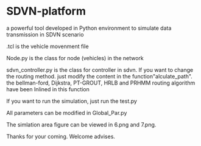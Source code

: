 # SDVN-platform
a powerful tool developed in Python environment to simulate data transmission in SDVN scenario

.tcl is the vehicle movenment file

Node.py is the class for node (vehicles) in the network

sdvn_controller.py is the class for controller in sdvn. If you want to change the routing method. just modify the content in the function"alculate_path".
the bellman-ford, Dijkstra, PT-GROUT, HRLB and PRHMM routing algorithm have been Inlined in this function

If you want to run the simulation, just run the test.py

All parameters can be modified in Global_Par.py

The simlation area figure can be viewed in 6.png and 7.png.

Thanks for your coming.
Welcome advises.
